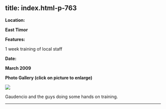  title: index.html-p-763
----------------------------------------------------------

**Location:**

**East Timor**

**Features:**

1 week training of local staff

**Date:**

**March 2009**    

**Photo Gallery (click on picture to enlarge)**

[ ![ ](wp-content/uploads/2011/09/east-timor-training_s.jpg)](wp-content/uploads/2011/09/east-timor-training_l.jpg)

Gaudencio and the guys doing some hands on training.




----------------------------------------------------------
